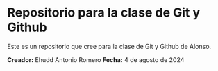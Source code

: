 # Repositorio para la clase de Git y Github

Este es un repositorio que cree para la clase de Git y Github de Alonso.

**Creador:** Ehudd Antonio Romero
**Fecha:**  4 de agosto de 2024

